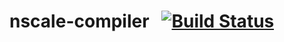 nscale-compiler&nbsp;&nbsp;&nbsp;[![Build Status](https://travis-ci.org/nearform/nscale-compiler.png)](https://travis-ci.org/nearform/nscale-compiler)
===============

